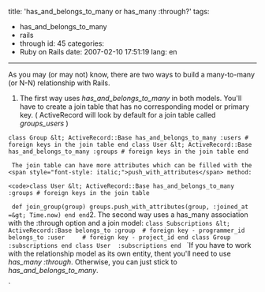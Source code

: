 title: 'has_and_belongs_to_many or has_many :through?'
tags:
  - has_and_belongs_to_many
  - rails
  - through
id: 45
categories:
  - Ruby on Rails
date: 2007-02-10 17:51:19
lang: en
---

As you may (or may not) know, there are two ways to build a many-to-many (or N-N) relationship with Rails.

1.  The first way uses <span style="font-style: italic;">has_and_belongs_to_many</span> in both models. You'll have to create a join table that has no corresponding model or primary key. ( ActiveRecord will look by default for a join table called <span style="font-style: italic;">groups_users</span> )

`class Group &lt; ActiveRecord::Base
has_and_belongs_to_many :users # foreign keys in the join table
end
class User &lt; ActiveRecord::Base
has_and_belongs_to_many :groups # foreign keys in the join table
end`

`
The join table can have more attributes which can be filled with the <span style="font-style: italic;">push_with_attributes</span> method:`

`<code>class User &lt; ActiveRecord::Base
has_and_belongs_to_many :groups # foreign keys in the join table`

` def join_group(group)
groups.push_with_attributes(group, :joined_at =&gt; Time.now)
end
end`2.  The second way uses a has_many association with the :through option and a join model:
`class Subscriptions &lt; ActiveRecord::Base
belongs_to :group  # foreign key - programmer_id
belongs_to :user     # foreign key - project_id
end
class Group  :subscriptions
end
class User  :subscriptions
end
`
`If you have to work with the relationship model as its own entity, thent you'll need to use <span style="font-style: italic;">has_many :through</span>. Otherwise, you can just stick to <span style="font-style: italic;">has_and_belongs_to_many</span>.

`
